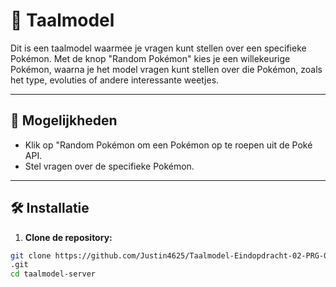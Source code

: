 # 🧠 Taalmodel

Dit is een taalmodel waarmee je vragen kunt stellen over een specifieke Pokémon. Met de knop "Random Pokémon" kies je een willekeurige Pokémon, waarna je het model vragen kunt stellen over die Pokémon, zoals het type, evoluties of andere interessante weetjes.

---

## 🚀 Mogelijkheden

- Klik op "Random Pokémon om een Pokémon op te roepen uit de Poké API.
- Stel vragen over de specifieke Pokémon.

---

## 🛠️ Installatie

1. **Clone de repository:**

```bash
git clone https://github.com/Justin4625/Taalmodel-Eindopdracht-02-PRG-08
.git
cd taalmodel-server
